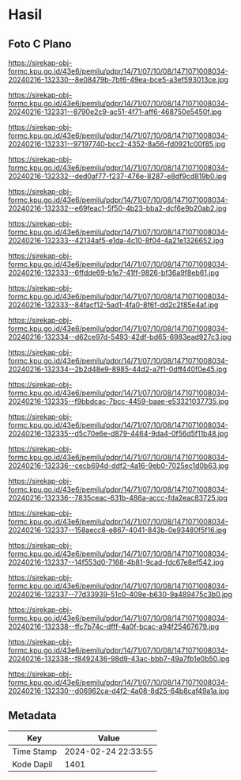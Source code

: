 # Hasil

## Foto C Plano

https://sirekap-obj-formc.kpu.go.id/43e6/pemilu/pdpr/14/71/07/10/08/1471071008034-20240216-132330--8e08479b-7bf6-49ea-bce5-a3ef593013ce.jpg

https://sirekap-obj-formc.kpu.go.id/43e6/pemilu/pdpr/14/71/07/10/08/1471071008034-20240216-132331--8790e2c9-ac51-4f71-aff6-468750e5450f.jpg

https://sirekap-obj-formc.kpu.go.id/43e6/pemilu/pdpr/14/71/07/10/08/1471071008034-20240216-132331--97197740-bcc2-4352-8a56-fd0921c00f85.jpg

https://sirekap-obj-formc.kpu.go.id/43e6/pemilu/pdpr/14/71/07/10/08/1471071008034-20240216-132332--ded0af77-f237-476e-8287-e8df9cd819b0.jpg

https://sirekap-obj-formc.kpu.go.id/43e6/pemilu/pdpr/14/71/07/10/08/1471071008034-20240216-132332--e69feac1-5f50-4b23-bba2-dcf6e9b20ab2.jpg

https://sirekap-obj-formc.kpu.go.id/43e6/pemilu/pdpr/14/71/07/10/08/1471071008034-20240216-132333--42134af5-e1da-4c10-8f04-4a21e1326652.jpg

https://sirekap-obj-formc.kpu.go.id/43e6/pemilu/pdpr/14/71/07/10/08/1471071008034-20240216-132333--6ffdde69-b1e7-41ff-9826-bf36a9f8eb61.jpg

https://sirekap-obj-formc.kpu.go.id/43e6/pemilu/pdpr/14/71/07/10/08/1471071008034-20240216-132333--84facf12-5ad1-4fa0-8f6f-dd2c2f85e4af.jpg

https://sirekap-obj-formc.kpu.go.id/43e6/pemilu/pdpr/14/71/07/10/08/1471071008034-20240216-132334--d62ce97d-5493-42df-bd65-6983ead927c3.jpg

https://sirekap-obj-formc.kpu.go.id/43e6/pemilu/pdpr/14/71/07/10/08/1471071008034-20240216-132334--2b2d48e9-8985-44d2-a7f1-0dff440f0e45.jpg

https://sirekap-obj-formc.kpu.go.id/43e6/pemilu/pdpr/14/71/07/10/08/1471071008034-20240216-132335--f9bbdcac-7bcc-4459-baae-e53321037735.jpg

https://sirekap-obj-formc.kpu.go.id/43e6/pemilu/pdpr/14/71/07/10/08/1471071008034-20240216-132335--d5c70e6e-d879-4464-9da4-0f56d5f11b48.jpg

https://sirekap-obj-formc.kpu.go.id/43e6/pemilu/pdpr/14/71/07/10/08/1471071008034-20240216-132336--cecb694d-ddf2-4a16-9eb0-7025ec1d0b63.jpg

https://sirekap-obj-formc.kpu.go.id/43e6/pemilu/pdpr/14/71/07/10/08/1471071008034-20240216-132336--7835ceac-631b-486a-accc-fda2eac83725.jpg

https://sirekap-obj-formc.kpu.go.id/43e6/pemilu/pdpr/14/71/07/10/08/1471071008034-20240216-132337--158aecc8-e867-4041-843b-0e93480f5f16.jpg

https://sirekap-obj-formc.kpu.go.id/43e6/pemilu/pdpr/14/71/07/10/08/1471071008034-20240216-132337--14f553d0-7168-4b81-9cad-fdc67e8ef542.jpg

https://sirekap-obj-formc.kpu.go.id/43e6/pemilu/pdpr/14/71/07/10/08/1471071008034-20240216-132337--77d33939-51c0-409e-b630-9a489475c3b0.jpg

https://sirekap-obj-formc.kpu.go.id/43e6/pemilu/pdpr/14/71/07/10/08/1471071008034-20240216-132338--ffc7b74c-dfff-4a0f-bcac-a94f25467679.jpg

https://sirekap-obj-formc.kpu.go.id/43e6/pemilu/pdpr/14/71/07/10/08/1471071008034-20240216-132338--f8492436-98d9-43ac-bbb7-49a7fb1e0b50.jpg

https://sirekap-obj-formc.kpu.go.id/43e6/pemilu/pdpr/14/71/07/10/08/1471071008034-20240216-132330--d06962ca-d4f2-4a08-8d25-64b8caf49a1a.jpg


## Metadata

| Key        | Value               |
| ---------- | ------------------- |
| Time Stamp | 2024-02-24 22:33:55 |
| Kode Dapil | 1401                |



